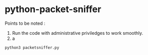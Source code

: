 # python-packet-sniffer
Points to be noted :
1) Run the code with administrative priviledges to work smoothly.
2) a

```
python3 packetsniffer.py
```
